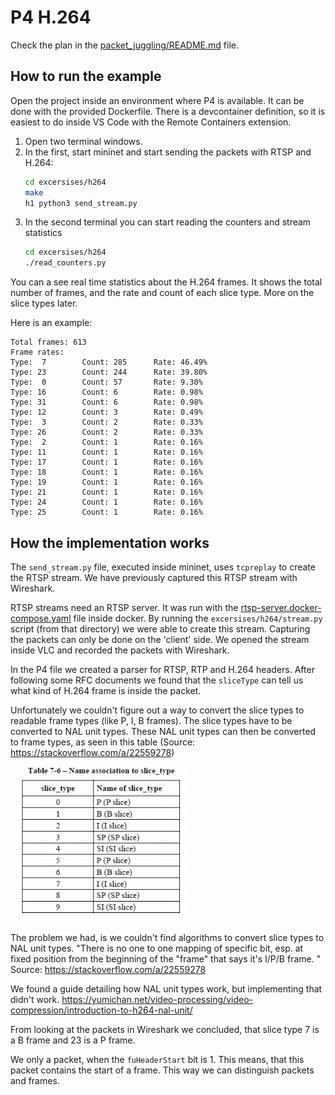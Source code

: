 # P4 H.264

Check the plan in the [packet_juggling/README.md](packet_juggling/README.md) file.

## How to run the example

Open the project inside an environment where P4 is available. It can be done with the provided Dockerfile. There is a devcontainer definition, so it is easiest to do inside VS Code with the Remote Containers extension.

1. Open two terminal windows.
2. In the first, start mininet and start sending the packets with RTSP and H.264:
    ```sh
    cd excersises/h264
    make
    h1 python3 send_stream.py
    ```
3. In the second terminal you can start reading the counters and stream statistics
    ```sh
    cd excersises/h264
    ./read_counters.py
    ```

You can a see real time statistics about the H.264 frames. It shows the total number of frames, and the rate and count of each slice type. More on the slice types later.

Here is an example:
```
Total frames: 613
Frame rates:
Type:  7        Count: 285      Rate: 46.49%
Type: 23        Count: 244      Rate: 39.80%
Type:  0        Count: 57       Rate: 9.30%
Type: 16        Count: 6        Rate: 0.98%
Type: 31        Count: 6        Rate: 0.98%
Type: 12        Count: 3        Rate: 0.49%
Type:  3        Count: 2        Rate: 0.33%
Type: 26        Count: 2        Rate: 0.33%
Type:  2        Count: 1        Rate: 0.16%
Type: 11        Count: 1        Rate: 0.16%
Type: 17        Count: 1        Rate: 0.16%
Type: 18        Count: 1        Rate: 0.16%
Type: 19        Count: 1        Rate: 0.16%
Type: 21        Count: 1        Rate: 0.16%
Type: 24        Count: 1        Rate: 0.16%
Type: 25        Count: 1        Rate: 0.16%
```

## How the implementation works

The `send_stream.py` file, executed inside mininet, uses `tcpreplay` to create the RTSP stream. We have previously captured this RTSP stream with Wireshark.

RTSP streams need an RTSP server. It was run with the [rtsp-server.docker-compose.yaml](rtsp-server.docker-compose.yaml) file inside docker. By running the `excersises/h264/stream.py` script (from that directory) we were able to create this stream. Capturing the packets can only be done on the 'client' side. We opened the stream inside VLC and recorded the packets with Wireshark.

In the P4 file we created a parser for RTSP, RTP and H.264 headers. After following some RFC documents we found that the `sliceType` can tell us what kind of H.264 frame is inside the packet.

Unfortunately we couldn't figure out a way to convert the slice types to readable frame types (like P, I, B frames). The slice types have to be converted to NAL unit types. These NAL unit types can then be converted to frame types, as seen in this table (Source: https://stackoverflow.com/a/22559278)
![NAL unit type to frame type table](nal_unit_type_table.jpg)

The problem we had, is we couldn't find algorithms to convert slice types to NAL unit types. "There is no one to one mapping of specific bit, esp. at fixed position from the beginning of the "frame" that says it's I/P/B frame. " Source: https://stackoverflow.com/a/22559278 

We found a guide detailing how NAL unit types work, but implementing that didn't work. https://yumichan.net/video-processing/video-compression/introduction-to-h264-nal-unit/

From looking at the packets in Wireshark we concluded, that slice type 7 is a B frame and 23 is a P frame.

We only a packet, when the `fuHeaderStart` bit is 1. This means, that this packet contains the start of a frame. This way we can distinguish packets and frames.

